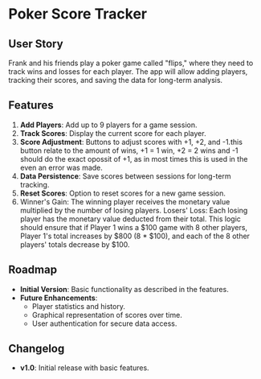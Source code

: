 # Poker Score Tracker

## User Story
Frank and his friends play a poker game called "flips," where they need to track wins and losses for each player. The app will allow adding players, tracking their scores, and saving the data for long-term analysis.

## Features
1. **Add Players**: Add up to 9 players for a game session.
2. **Track Scores**: Display the current score for each player.
3. **Score Adjustment**: Buttons to adjust scores with +1, +2, and -1.this button relate to the amount of wins, +1 = 1 win, +2 = 2 wins and -1 should do the exact opossit of +1, as in most times this is used in the even an error was made.
4. **Data Persistence**: Save scores between sessions for long-term tracking.
5. **Reset Scores**: Option to reset scores for a new game session.
6. Winner's Gain: The winning player receives the monetary value multiplied by the number of losing players.
Losers' Loss: Each losing player has the monetary value deducted from their total.
This logic should ensure that if Player 1 wins a $100 game with 8 other players, Player 1's total increases by $800 (8 * $100), and each of the 8 other players' totals decrease by $100.

## Roadmap
- **Initial Version**: Basic functionality as described in the features.
- **Future Enhancements**:
  - Player statistics and history.
  - Graphical representation of scores over time.
  - User authentication for secure data access.

## Changelog
- **v1.0**: Initial release with basic features.
